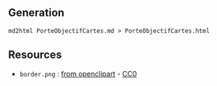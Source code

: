 ## Generation

    md2html PorteObjectifCartes.md > PorteObjectifCartes.html

## Resources

- `border.png` : [from openclipart](https://openclipart.org/detail/76285/geometricborder) - [CC0](https://creativecommons.org/publicdomain/zero/1.0/)

